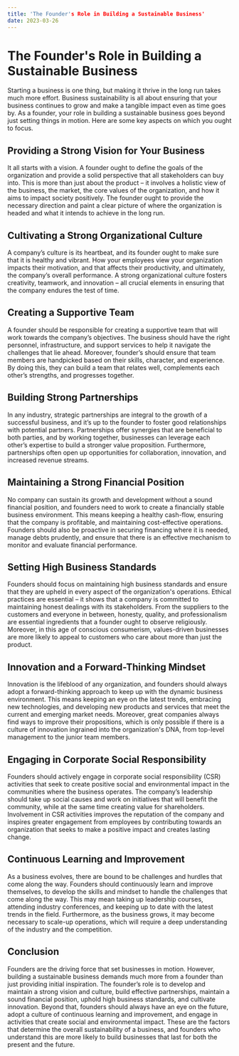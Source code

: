 ```yaml
---
title: 'The Founder's Role in Building a Sustainable Business'
date: 2023-03-26
---
```


# The Founder's Role in Building a Sustainable Business

Starting a business is one thing, but making it thrive in the long run takes much more effort. Business sustainability is all about ensuring that your business continues to grow and make a tangible impact even as time goes by. As a founder, your role in building a sustainable business goes beyond just setting things in motion. Here are some key aspects on which you ought to focus.

## Providing a Strong Vision for Your Business

It all starts with a vision. A founder ought to define the goals of the organization and provide a solid perspective that all stakeholders can buy into. This is more than just about the product – it involves a holistic view of the business, the market, the core values of the organization, and how it aims to impact society positively. The founder ought to provide the necessary direction and paint a clear picture of where the organization is headed and what it intends to achieve in the long run.

## Cultivating a Strong Organizational Culture

A company’s culture is its heartbeat, and its founder ought to make sure that it is healthy and vibrant. How your employees view your organization impacts their motivation, and that affects their productivity, and ultimately, the company’s overall performance. A strong organizational culture fosters creativity, teamwork, and innovation – all crucial elements in ensuring that the company endures the test of time. 

## Creating a Supportive Team

A founder should be responsible for creating a supportive team that will work towards the company’s objectives. The business should have the right personnel, infrastructure, and support services to help it navigate the challenges that lie ahead. Moreover, founder’s should ensure that team members are handpicked based on their skills, character, and experience. By doing this, they can build a team that relates well, complements each other’s strengths, and progresses together.

## Building Strong Partnerships

In any industry, strategic partnerships are integral to the growth of a successful business, and it’s up to the founder to foster good relationships with potential partners. Partnerships offer synergies that are beneficial to both parties, and by working together, businesses can leverage each other’s expertise to build a stronger value proposition. Furthermore, partnerships often open up opportunities for collaboration, innovation, and increased revenue streams.

## Maintaining a Strong Financial Position

No company can sustain its growth and development without a sound financial position, and founders need to work to create a financially stable business environment. This means keeping a healthy cash-flow, ensuring that the company is profitable, and maintaining cost-effective operations. Founders should also be proactive in securing financing where it is needed, manage debts prudently, and ensure that there is an effective mechanism to monitor and evaluate financial performance.

## Setting High Business Standards

Founders should focus on maintaining high business standards and ensure that they are upheld in every aspect of the organization's operations. Ethical practices are essential – it shows that a company is committed to maintaining honest dealings with its stakeholders. From the suppliers to the customers and everyone in between, honesty, quality, and professionalism are essential ingredients that a founder ought to observe religiously. Moreover, in this age of conscious consumerism, values-driven businesses are more likely to appeal to customers who care about more than just the product.

## Innovation and a Forward-Thinking Mindset

Innovation is the lifeblood of any organization, and founders should always adopt a forward-thinking approach to keep up with the dynamic business environment. This means keeping an eye on the latest trends, embracing new technologies, and developing new products and services that meet the current and emerging market needs. Moreover, great companies always find ways to improve their propositions, which is only possible if there is a culture of innovation ingrained into the organization's DNA, from top-level management to the junior team members.

## Engaging in Corporate Social Responsibility

Founders should actively engage in corporate social responsibility (CSR) activities that seek to create positive social and environmental impact in the communities where the business operates. The company’s leadership should take up social causes and work on initiatives that will benefit the community, while at the same time creating value for shareholders. Involvement in CSR activities improves the reputation of the company and inspires greater engagement from employees by contributing towards an organization that seeks to make a positive impact and creates lasting change.

## Continuous Learning and Improvement

As a business evolves, there are bound to be challenges and hurdles that come along the way. Founders should continuously learn and improve themselves, to develop the skills and mindset to handle the challenges that come along the way. This may mean taking up leadership courses, attending industry conferences, and keeping up to date with the latest trends in the field. Furthermore, as the business grows, it may become necessary to scale-up operations, which will require a deep understanding of the industry and the competition.

## Conclusion

Founders are the driving force that set businesses in motion. However, building a sustainable business demands much more from a founder than just providing initial inspiration. The founder’s role is to develop and maintain a strong vision and culture, build effective partnerships, maintain a sound financial position, uphold high business standards, and cultivate innovation. Beyond that, founders should always have an eye on the future, adopt a culture of continuous learning and improvement, and engage in activities that create social and environmental impact. These are the factors that determine the overall sustainability of a business, and founders who understand this are more likely to build businesses that last for both the present and the future.
